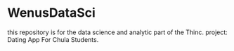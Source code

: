 # WenusDataSci
this repository is for the data science and analytic part of the Thinc. project: Dating App For Chula Students.

[Here is the final link for the report]: ([https://enormous-block-1d8.notion.site/Survey-Analysis-133e36b9ede980d3bbe8ec7dc60d5baa?pvs=4])
